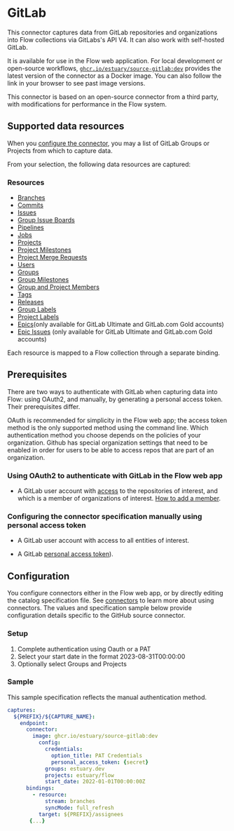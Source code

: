 
# GitLab

This connector captures data from GitLab repositories and organizations into Flow collections via GitLabs's API V4. It can also work with self-hosted GitLab.

It is available for use in the Flow web application. For local development or open-source workflows, [`ghcr.io/estuary/source-gitlab:dev`](https://ghcr.io/estuary/source-gitlab:dev) provides the latest version of the connector as a Docker image. You can also follow the link in your browser to see past image versions.

This connector is based on an open-source connector from a third party, with modifications for performance in the Flow system.

## Supported data resources

When you [configure the connector](#endpoint), you may a list of GitLab Groups or Projects from which to capture data.

From your selection, the following data resources are captured:

### Resources

 - [Branches](https://docs.gitlab.com/ee/api/branches.html)
 - [Commits](https://docs.gitlab.com/ee/api/commits.html)
 - [Issues](https://docs.gitlab.com/ee/api/issues.html)
 - [Group Issue Boards](https://docs.gitlab.com/ee/api/group_boards.html)
 - [Pipelines](https://docs.gitlab.com/ee/api/pipelines.html)
 - [Jobs](https://docs.gitlab.com/ee/api/jobs.html)
 - [Projects](https://docs.gitlab.com/ee/api/projects.html)
 - [Project Milestones](https://docs.gitlab.com/ee/api/milestones.html)
 - [Project Merge Requests](https://docs.gitlab.com/ee/api/merge_requests.html)
 - [Users](https://docs.gitlab.com/ee/api/users.html)
 - [Groups](https://docs.gitlab.com/ee/api/groups.html)
 - [Group Milestones](https://docs.gitlab.com/ee/api/group_milestones.html)
 - [Group and Project Members](https://docs.gitlab.com/ee/api/members.html)
 - [Tags](https://docs.gitlab.com/ee/api/tags.html)
 - [Releases](https://docs.gitlab.com/ee/api/releases/index.html)
 - [Group Labels](https://docs.gitlab.com/ee/api/group_labels.html)
 - [Project Labels](https://docs.gitlab.com/ee/api/labels.html)
 - [Epics](https://docs.gitlab.com/ee/api/epics.html)(only available for GitLab Ultimate and GitLab.com Gold accounts)
 - [Epic Issues](https://docs.gitlab.com/ee/api/epic_issues.html) (only available for GitLab Ultimate and GitLab.com Gold accounts)

Each resource is mapped to a Flow collection through a separate binding.

## Prerequisites

There are two ways to authenticate with GitLab when capturing data into Flow: using OAuth2, and manually, by generating a personal access token.
Their prerequisites differ.

OAuth is recommended for simplicity in the Flow web app;
the access token method is the only supported method using the command line. Which authentication method you choose depends on the policies of your organization. Github has special organization settings that need to be enabled in order for users to be able to access repos that are part of an organization.

### Using OAuth2 to authenticate with GitLab in the Flow web app

* A GitLab user account with [access](https://docs.gitlab.com/ee/user/permissions.html) to the repositories of interest, and which is a member of organizations of interest.  [How to add a member](https://docs.gitlab.com/ee/user/project/members/#add-users-to-a-project).

### Configuring the connector specification manually using personal access token

* A GitLab user account with access to all entities of interest.

* A GitLab [personal access token](https://docs.gitlab.com/ee/user/profile/personal_access_tokens.html)).

## Configuration

You configure connectors either in the Flow web app, or by directly editing the catalog specification file.
See [connectors](../../../concepts/connectors.md#using-connectors) to learn more about using connectors. The values and specification sample below provide configuration details specific to the GitHub source connector.

### Setup

1. Complete authentication using Oauth or a PAT
2. Select your start date in the format 2023-08-31T00:00:00
3. Optionally select Groups and Projects

### Sample

This sample specification reflects the manual authentication method.

```yaml
captures:
  ${PREFIX}/${CAPTURE_NAME}:
    endpoint:
      connector:
        image: ghcr.io/estuary/source-gitlab:dev
          config:
            credentials:
              option_title: PAT Credentials
              personal_access_token: {secret}
            groups: estuary.dev
            projects: estuary/flow
            start_date: 2022-01-01T00:00:00Z
      bindings:
        - resource:
            stream: branches
            syncMode: full_refresh
          target: ${PREFIX}/assignees
       {...}
```
